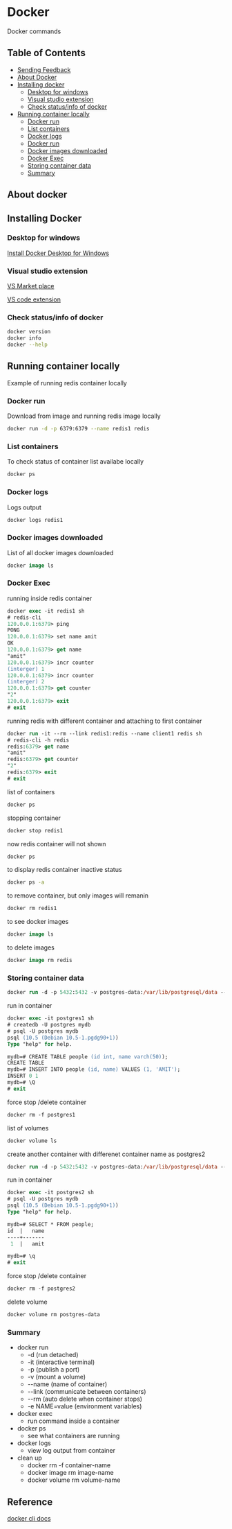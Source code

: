# Docker
 
Docker commands

## Table of Contents

- [Sending Feedback](#sending-feedback)
- [About Docker](#about-entity-framework-core)
- [Installing docker](#sample-application-with-each-steps)
    - [Desktop for windows](#desktop-for-windows)
    - [Visual studio extension](#visual-studio-extension)
    - [Check status/info of docker](#check-statusinfo-of-docker)
- [Running container locally](#running-container-locally)
    - [Docker run](#docker-run)
    - [List containers](#docker-run)
    - [Docker logs](#docker-run)
    - [Docker run](#docker-run)
    - [Docker images downloaded](#docker-images-downloaded)
    - [Docker Exec](#docker-Exec])
    - [Storing container data](#storing-container-data)
    - [Summary](#summary])

## About docker


## Installing Docker

### Desktop for windows

[Install Docker Desktop for Windows](https://docs.docker.com/docker-for-windows/install/)

### Visual studio extension

[VS Market place](https://marketplace.visualstudio.com/items?itemName=ms-azuretools.vscode-docker)

[VS code extension](https://code.visualstudio.com/docs/containers/overview)

### Check status/info of docker

```sh
docker version
docker info
docker --help
```

## Running container locally

Example of running redis container locally 

### Docker run 

Download from image and running redis image locally

```sh
docker run -d -p 6379:6379 --name redis1 redis
```

### List containers

To check status of container list availabe locally

```sh
docker ps
```

### Docker logs

Logs output

```sh
docker logs redis1
```

### Docker images downloaded

List of all docker images downloaded

```ps
docker image ls
```

### Docker Exec

running inside redis container

```ps
docker exec -it redis1 sh
# redis-cli
120.0.0.1:6379> ping
PONG
120.0.0.1:6379> set name amit
OK
120.0.0.1:6379> get name
"amit"
120.0.0.1:6379> incr counter
(interger) 1
120.0.0.1:6379> incr counter
(interger) 2
120.0.0.1:6379> get counter
"2"
120.0.0.1:6379> exit
# exit
```

running redis with different container and attaching to first container

```ps
docker run -it --rm --link redis1:redis --name client1 redis sh
# redis-cli -h redis
redis:6379> get name
"amit"
redis:6379> get counter
"2"
redis:6379> exit
# exit
```

list of containers

```sh
docker ps
```

stopping container

```sh
docker stop redis1
```

now redis container will not shown

```sh
docker ps
```

to display redis container inactive status

```sh
docker ps -a
```

to remove container, but only images will remanin

```sh
docker rm redis1
```

to see docker images

```ps
docker image ls
```

to delete images

```ps
docker image rm redis
```

### Storing container data

```ps
docker run -d -p 5432:5432 -v postgres-data:/var/lib/postgresql/data --name postgres1 postgres -e POSTGRES_PASSWORD=password
```

run in container 

```ps
docker exec -it postgres1 sh
# createdb -U postgres mydb
# psql -U postgres mydb
psql (10.5 (Debian 10.5-1.pgdg90+1))
Type "help" for help.

mydb=# CREATE TABLE people (id int, name varch(50));
CREATE TABLE
mydb=# INSERT INTO people (id, name) VALUES (1, 'AMIT');
INSERT 0 1
mydb=# \Q
# exit
```

force stop /delete container

```ps
docker rm -f postgres1
```

list of volumes

```ps
docker volume ls
```

create another container with differenet container name as postgres2

```ps
docker run -d -p 5432:5432 -v postgres-data:/var/lib/postgresql/data --name postgres2 postgres -e POSTGRES_PASSWORD=password
```

run in container 

```ps
docker exec -it postgres2 sh
# psql -U postgres mydb
psql (10.5 (Debian 10.5-1.pgdg90+1))
Type "help" for help.

mydb=# SELECT * FROM people;
id  |   name
----+-------
 1  |   amit

mydb=# \q
# exit
```

force stop /delete container

```ps
docker rm -f postgres2
```

delete volume

```ps
docker volume rm postgres-data
```

### Summary

* docker run 
    * -d (run detached)
    * -it (interactive terminal)
    * -p (publish a port)
    * -v (mount a volume)
    * --name (name of container)
    * --link (communicate between containers)
    * --rm (auto delete when container stops)
    * -e NAME=value (environment variables)
* docker exec
    * run command inside a container
* docker ps
    * see what containers are running
* docker logs
    * view log output from container
* clean up
    * docker rm -f container-name
    * docker image rm image-name
    * docker volume rm volume-name    

## Reference

[docker cli docs](https://docs.docker.com/engine/reference/commandline/images/)